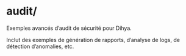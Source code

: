 # audit/

Exemples avancés d’audit de sécurité pour Dihya.

Inclut des exemples de génération de rapports, d’analyse de logs, de détection d’anomalies, etc.
